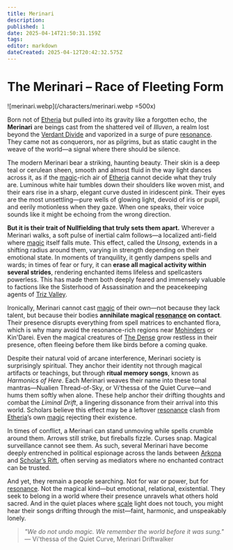 ```yaml
---
title: Merinari
description: 
published: 1
date: 2025-04-14T21:50:31.159Z
tags: 
editor: markdown
dateCreated: 2025-04-12T20:42:32.575Z
---
```


# The Merinari – Race of Fleeting Form

![merinari.webp](/characters/merinari.webp =500x)

Born not of [Etheria](/geography/cosmology/etheria.md) but pulled into its gravity like a forgotten echo, the **Merinari** are beings cast from the shattered veil of *Illuven*, a realm lost beyond the [Verdant Divide](/geography/region/verdant-divide.md) and vaporized in a surge of pure [resonance](/structure/mechanic/resonance.md). They came not as conquerors, nor as pilgrims, but as static caught in the weave of the world—a signal where there should be silence.

The modern Merinari bear a striking, haunting beauty. Their skin is a deep teal or cerulean sheen, smooth and almost fluid in the way light dances across it, as if the [magic](/structure/mechanic/magic.md)-rich air of [Etheria](/geography/cosmology/etheria.md) cannot decide what they truly are. Luminous white hair tumbles down their shoulders like woven mist, and their ears rise in a sharp, elegant curve dusted in iridescent pink. Their eyes are the most unsettling—pure wells of glowing light, devoid of iris or pupil, and eerily motionless when they gaze. When one speaks, their voice sounds like it might be echoing from the wrong direction.

**But it is their trait of Nullfielding that truly sets them apart.** Wherever a Merinari walks, a soft pulse of inertial calm follows—a localized anti-field where [magic](/structure/mechanic/magic.md) itself falls mute. This effect, called the *Unsong*, extends in a shifting radius around them, varying in strength depending on their emotional state. In moments of tranquility, it gently dampens spells and wards; in times of fear or fury, it can **erase all magical activity within several strides**, rendering enchanted items lifeless and spellcasters powerless. This has made them both deeply feared and immensely valuable to factions like the Sisterhood of Assassination and the peacekeeping agents of [Triz Valley](/geography/settlement/city/triz-valley.md).

Ironically, Merinari cannot cast [magic](/structure/mechanic/magic.md) of their own—not because they lack talent, but because their bodies **annihilate magical [resonance](/structure/mechanic/resonance.md) on contact**. Their presence disrupts everything from spell matrices to enchanted flora, which is why many avoid the resonance-rich regions near [Mohinders](/geography/settlement/city/mohinders.md) or Kin'Darei. Even the magical creatures of [The Dense](/geography/cosmology/plane-of-existance/the-dense.md) grow restless in their presence, often fleeing before them like birds before a coming quake.

Despite their natural void of arcane interference, Merinari society is surprisingly spiritual. They anchor their identity not through magical artifacts or teachings, but through **ritual memory songs**, known as *Harmonics of Here*. Each Merinari weaves their name into these tonal mantras—Nualien Thread-of-Sky, or Vi’thessa of the Quiet Curve—and hums them softly when alone. These help anchor their drifting thoughts and combat the *Liminal Drift*, a lingering dissonance from their arrival into this world. Scholars believe this effect may be a leftover [resonance](/structure/mechanic/resonance.md) clash from [Etheria](/geography/cosmology/etheria.md)’s own [magic](/structure/mechanic/magic.md) rejecting their existence.

In times of conflict, a Merinari can stand unmoving while spells crumble around them. Arrows still strike, but fireballs fizzle. Curses snap. Magical surveillance cannot see them. As such, several Merinari have become deeply entrenched in political espionage across the lands between [Arkona](/geography/settlement/city/arkona.md) and [Scholar’s Rift](/geography/settlement/enclave/scholars-rift/scholars-rift.md), often serving as mediators where no enchanted contract can be trusted.

And yet, they remain a people searching. Not for war or power, but for [resonance](/structure/mechanic/resonance.md). Not the magical kind—but emotional, relational, existential. They seek to belong in a world where their presence unravels what others hold sacred. And in the quiet places where [scale](/geography/landmark/scale.md) light does not touch, you might hear their songs drifting through the mist—faint, harmonic, and unspeakably lonely.

> *"We do not undo magic. We remember the world before it was sung."*  
> — Vi'thessa of the Quiet Curve, Merinari Driftwalker

